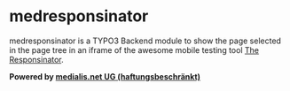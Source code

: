 # medresponsinator

medresponsinator is a TYPO3 Backend module to show the page selected in the page tree in an iframe of the awesome mobile testing tool [The Responsinator](http://www.responsinator.com/).

**Powered by [medialis.net UG (haftungsbeschränkt)](http://www.medialis.net)**